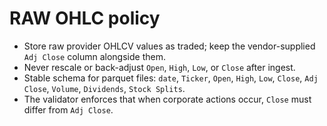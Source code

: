 # RAW OHLC policy

* Store raw provider OHLCV values as traded; keep the vendor-supplied `Adj Close` column alongside them.
* Never rescale or back-adjust `Open`, `High`, `Low`, or `Close` after ingest.
* Stable schema for parquet files: `date`, `Ticker`, `Open`, `High`, `Low`, `Close`, `Adj Close`, `Volume`, `Dividends`, `Stock Splits`.
* The validator enforces that when corporate actions occur, `Close` must differ from `Adj Close`.
